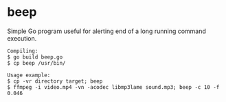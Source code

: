 beep
====

Simple Go program useful for alerting end of a long running command execution.
```
Compiling:
$ go build beep.go
$ cp beep /usr/bin/

Usage example:
$ cp -vr directory target; beep
$ ffmpeg -i video.mp4 -vn -acodec libmp3lame sound.mp3; beep -c 10 -f 0.046
```
